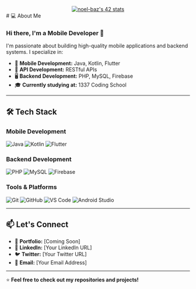 <div align="center">
  <a href="https://github.com/oakoudad/badge42"><img src="https://badge.mediaplus.ma/water/noel-baz" alt="noel-baz's 42 stats" /></a>
</div>
# 💻 About Me

### Hi there, I'm a **Mobile Developer** 🚀

I'm passionate about building high-quality mobile applications and backend systems. I specialize in:

- 📱 **Mobile Development:** Java, Kotlin, Flutter
- 🔌 **API Development:** RESTful APIs
- 🖥 **Backend Development:** PHP, MySQL, Firebase
- 🎓 **Currently studying at:** 1337 Coding School

---

## 🛠️ Tech Stack

### Mobile Development
![Java](https://img.shields.io/badge/Java-ED8B00?style=for-the-badge&logo=java&logoColor=white)
![Kotlin](https://img.shields.io/badge/Kotlin-0095D5?style=for-the-badge&logo=kotlin&logoColor=white)
![Flutter](https://img.shields.io/badge/Flutter-02569B?style=for-the-badge&logo=flutter&logoColor=white)

### Backend Development
![PHP](https://img.shields.io/badge/PHP-777BB4?style=for-the-badge&logo=php&logoColor=white)
![MySQL](https://img.shields.io/badge/MySQL-4479A1?style=for-the-badge&logo=mysql&logoColor=white)
![Firebase](https://img.shields.io/badge/Firebase-FFCA28?style=for-the-badge&logo=firebase&logoColor=black)

### Tools & Platforms
![Git](https://img.shields.io/badge/Git-F05032?style=for-the-badge&logo=git&logoColor=white)
![GitHub](https://img.shields.io/badge/GitHub-181717?style=for-the-badge&logo=github&logoColor=white)
![VS Code](https://img.shields.io/badge/VS%20Code-007ACC?style=for-the-badge&logo=visual-studio-code&logoColor=white)
![Android Studio](https://img.shields.io/badge/Android%20Studio-3DDC84?style=for-the-badge&logo=android-studio&logoColor=white)

---

## 📫 Let's Connect
- 💼 **Portfolio:** [Coming Soon]
- 🔗 **LinkedIn:** [Your LinkedIn URL]
- 🐦 **Twitter:** [Your Twitter URL]
- 📧 **Email:** [Your Email Address]

---

⭐ **Feel free to check out my repositories and projects!**
